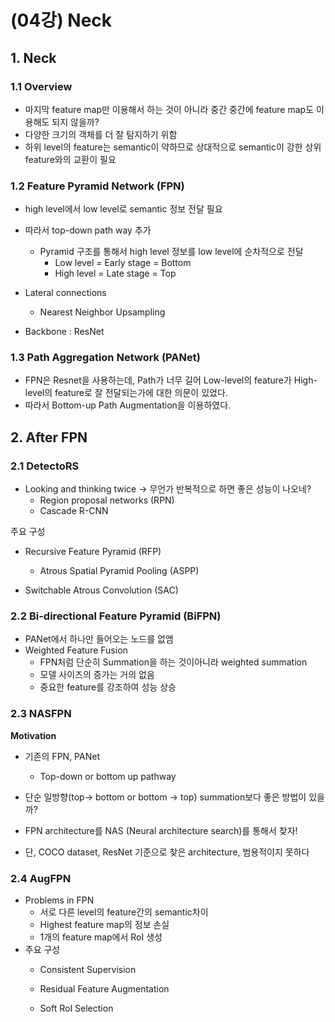 # (04강) Neck

## 1. Neck

### 1.1 Overview

- 마지막 feature map만 이용해서 하는 것이 아니라 중간 중간에 feature map도 이용해도 되지 않을까?
- 다양한 크기의 객체를 더 잘 탐지하기 위함
- 하위 level의 feature는 semantic이 약하므로 상대적으로 semantic이 강한 상위 feature와의 교환이 필요


### 1.2 Feature Pyramid Network (FPN)

- high level에서 low level로 semantic 정보 전달 필요
- 따라서 top-down path way 추가
    - Pyramid 구조를 통해서 high level 정보를 low level에 순차적으로 전달
        - Low level = Early stage = Bottom
        - High level = Late stage = Top
        
        
- Lateral connections
    - Nearest Neighbor Upsampling


- Backbone : ResNet

### 1.3 Path Aggregation Network (PANet)

- FPN은 Resnet을 사용하는데, Path가 너무 길어 Low-level의 feature가 High-level의 feature로 잘 전달되는가에 대한 의문이 있었다.
- 따라서 Bottom-up Path Augmentation을 이용하였다.
    
    

## 2. After FPN

### 2.1 DetectoRS

- Looking and thinking twice → 무언가 반복적으로 하면 좋은 성능이 나오네?
    - Region proposal networks (RPN)
    - Cascade R-CNN

주요 구성

- Recursive Feature Pyramid (RFP)
    
    - Atrous Spatial Pyramid Pooling (ASPP)
        
        
- Switchable Atrous Convolution (SAC)

### 2.2 Bi-directional Feature Pyramid (BiFPN)

- PANet에서 하나만 들어오는 노드를 없앰
- Weighted Feature Fusion
    - FPN처럼 단순히 Summation을 하는 것이아니라 weighted summation
    - 모델 사이즈의 증가는 거의 없음
    - 중요한 feature를 강조하여 성능 상승


### 2.3 NASFPN

**Motivation**

- 기존의 FPN, PANet
    - Top-down or bottom up pathway
- 단순 일방향(top→ bottom or bottom → top) summation보다 좋은 방법이 있을까?
- FPN architecture를 NAS (Neural architecture search)를 통해서 찾자!


- 단, COCO dataset, ResNet 기준으로 찾은 architecture, 범용적이지 못하다

### 2.4 AugFPN

- Problems in FPN
    - 서로 다른 level의 feature간의 semantic차이
    - Highest feature map의 정보 손실
    - 1개의 feature map에서 RoI 생성
- 주요 구성
    - Consistent Supervision
    - Residual Feature Augmentation
        
        
    - Soft RoI Selection